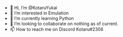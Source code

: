 - 👋 Hi, I’m @KotaruYukai
- 👀 I’m interested in Emulation
- 🌱 I’m currently learning Python
- 💞️ I’m looking to collaborate on nothing as of current.
- 📫 How to reach me on Discord Kotaru#2306


